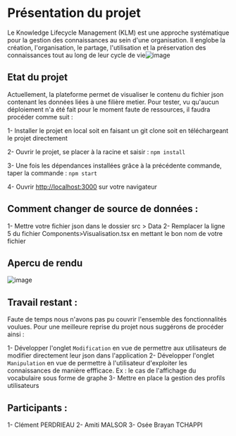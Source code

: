 # Présentation du projet

Le Knowledge Lifecycle Management (KLM) est une approche systématique pour la gestion des connaissances au sein d'une organisation. Il englobe la création, l'organisation, le partage, l'utilisation et la préservation des connaissances tout au long de leur cycle de vie![image](https://github.com/PerdrieauC/KLM/assets/85830004/faebc75d-9c1d-49b3-91dd-b2fddfc7a5e6) 

## Etat du projet

Actuellement, la plateforme permet de visualiser le contenu du fichier json contenant les données liées à une filière metier. Pour tester, vu qu'aucun déploiement n'a été fait pour le moment faute de ressources, il faudra procéder comme suit : 

 1- Installer le projet en local soit en faisant un git clone soit en téléchargeant le projet directement
 
 2- Ouvrir le projet, se placer à la racine et saisir : `npm install`
 
 3- Une fois les dépendances installées grâce à la précédente commande, taper la commande : `npm start`
 
 4- Ouvrir  [http://localhost:3000](http://localhost:3000) sur votre navigateur

## Comment changer de source de données :

 1- Mettre votre fichier json dans le dossier src > Data
 2- Remplacer la ligne 5 du fichier Components>Visualisation.tsx en mettant le bon nom de votre fichier

## Apercu de rendu
![image](https://github.com/PerdrieauC/KLM/assets/85830004/9382b14d-c61f-4601-ad32-7ddceebaa8c5)

## Travail restant : 
Faute de temps nous n'avons pas pu couvrir l'ensemble des fonctionnalités voulues. Pour une meilleure reprise du projet nous suggérons de procéder ainsi :

 1- Développer l'onglet `Modification` en vue de permettre aux utilisateurs de modifier directement leur json dans l'application
 2- Développer l'onglet `Manipulation` en vue de permettre à l'utilisateur d'exploiter les connaissances de manière effficace. Ex : le cas de l'affichage du vocabulaire sous forme de graphe
 3- Mettre en place la gestion des profils utilisateurs


## Participants : 
 1- Clément PERDRIEAU
 2- Amiti MALSOR
 3- Osée Brayan TCHAPPI


